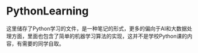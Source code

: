 # PythonLearning
这里储存了Python学习的文件，是一种笔记的形式，更多的偏向于AI和大数据处理方面，里面也包含了简单的机器学习算法的实现，这并不是学校Python课的内容，有需要的同学自取。
